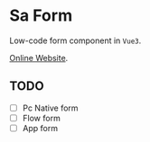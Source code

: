 # Sa Form

Low-code form component in `Vue3`.

[Online Website](https://soralib.github.io/sa-form/).

## TODO

- [ ] Pc Native form
- [ ] Flow form
- [ ] App form
